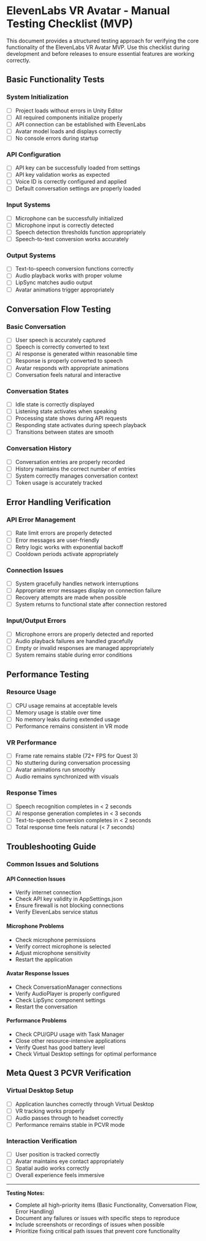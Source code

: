 # ElevenLabs VR Avatar - Manual Testing Checklist (MVP)

This document provides a structured testing approach for verifying the core functionality of the ElevenLabs VR Avatar MVP. Use this checklist during development and before releases to ensure essential features are working correctly.

## Basic Functionality Tests

### System Initialization
- [ ] Project loads without errors in Unity Editor
- [ ] All required components initialize properly
- [ ] API connection can be established with ElevenLabs
- [ ] Avatar model loads and displays correctly
- [ ] No console errors during startup

### API Configuration
- [ ] API key can be successfully loaded from settings
- [ ] API key validation works as expected
- [ ] Voice ID is correctly configured and applied
- [ ] Default conversation settings are properly loaded

### Input Systems
- [ ] Microphone can be successfully initialized
- [ ] Microphone input is correctly detected
- [ ] Speech detection thresholds function appropriately
- [ ] Speech-to-text conversion works accurately

### Output Systems
- [ ] Text-to-speech conversion functions correctly
- [ ] Audio playback works with proper volume
- [ ] LipSync matches audio output
- [ ] Avatar animations trigger appropriately

## Conversation Flow Testing

### Basic Conversation
- [ ] User speech is accurately captured
- [ ] Speech is correctly converted to text
- [ ] AI response is generated within reasonable time
- [ ] Response is properly converted to speech
- [ ] Avatar responds with appropriate animations
- [ ] Conversation feels natural and interactive

### Conversation States
- [ ] Idle state is correctly displayed
- [ ] Listening state activates when speaking
- [ ] Processing state shows during API requests
- [ ] Responding state activates during speech playback
- [ ] Transitions between states are smooth

### Conversation History
- [ ] Conversation entries are properly recorded
- [ ] History maintains the correct number of entries
- [ ] System correctly manages conversation context
- [ ] Token usage is accurately tracked

## Error Handling Verification

### API Error Management
- [ ] Rate limit errors are properly detected
- [ ] Error messages are user-friendly
- [ ] Retry logic works with exponential backoff
- [ ] Cooldown periods activate appropriately

### Connection Issues
- [ ] System gracefully handles network interruptions
- [ ] Appropriate error messages display on connection failure
- [ ] Recovery attempts are made when possible
- [ ] System returns to functional state after connection restored

### Input/Output Errors
- [ ] Microphone errors are properly detected and reported
- [ ] Audio playback failures are handled gracefully
- [ ] Empty or invalid responses are managed appropriately
- [ ] System remains stable during error conditions

## Performance Testing

### Resource Usage
- [ ] CPU usage remains at acceptable levels
- [ ] Memory usage is stable over time
- [ ] No memory leaks during extended usage
- [ ] Performance remains consistent in VR mode

### VR Performance
- [ ] Frame rate remains stable (72+ FPS for Quest 3)
- [ ] No stuttering during conversation processing
- [ ] Avatar animations run smoothly
- [ ] Audio remains synchronized with visuals

### Response Times
- [ ] Speech recognition completes in < 2 seconds
- [ ] AI response generation completes in < 3 seconds
- [ ] Text-to-speech conversion completes in < 2 seconds
- [ ] Total response time feels natural (< 7 seconds)

## Troubleshooting Guide

### Common Issues and Solutions

#### API Connection Issues
- Verify internet connection
- Check API key validity in AppSettings.json
- Ensure firewall is not blocking connections
- Verify ElevenLabs service status

#### Microphone Problems
- Check microphone permissions
- Verify correct microphone is selected
- Adjust microphone sensitivity
- Restart the application

#### Avatar Response Issues
- Check ConversationManager connections
- Verify AudioPlayer is properly configured
- Check LipSync component settings
- Restart the conversation

#### Performance Problems
- Check CPU/GPU usage with Task Manager
- Close other resource-intensive applications
- Verify Quest has good battery level
- Check Virtual Desktop settings for optimal performance

## Meta Quest 3 PCVR Verification

### Virtual Desktop Setup
- [ ] Application launches correctly through Virtual Desktop
- [ ] VR tracking works properly
- [ ] Audio passes through to headset correctly
- [ ] Performance remains stable in PCVR mode

### Interaction Verification
- [ ] User position is tracked correctly
- [ ] Avatar maintains eye contact appropriately
- [ ] Spatial audio works correctly
- [ ] Overall experience feels immersive

---

**Testing Notes:**

- Complete all high-priority items (Basic Functionality, Conversation Flow, Error Handling)
- Document any failures or issues with specific steps to reproduce
- Include screenshots or recordings of issues when possible
- Prioritize fixing critical path issues that prevent core functionality
